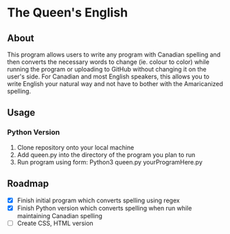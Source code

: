 # The Queen's English

## About
This program allows users to write any program with Canadian spelling and then converts the necessary words to change (ie. colour to color) while running the program or uploading to GitHub without changing it on the user's side. For Canadian and most English speakers, this allows you to write English your natural way and not have to bother with the Amaricanized spelling.

## Usage
### Python Version
1. Clone repository onto your local machine
2. Add queen.py into the directory of the program you plan to run
3. Run program using form: Python3 queen.py yourProgramHere.py

## Roadmap
- [x] Finish initial program which converts spelling using regex
- [x] Finish Python version which converts spelling when run while maintaining Canadian spelling
- [ ] Create CSS, HTML version
